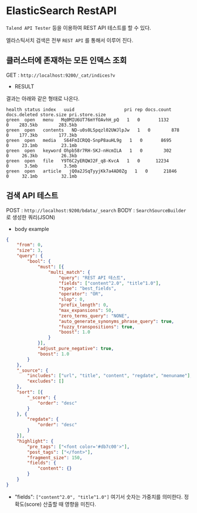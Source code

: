   # ElasticSearch RestAPI

`Talend API Tester` 등을 이용하여 REST API 테스트를 할 수 있다.

엘라스틱서치 검색은 전부 `REST API` 를 통해서 이루어 진다.

## 클러스터에 존재하는 모든 인덱스 조회

GET : `http://localhost:9200/_cat/indices?v`

- RESULT

결과는 아래와 같은 형태로 나온다.

```
health status index   uuid                   pri rep docs.count docs.deleted store.size pri.store.size
green  open   menu   Mq0MIU6UT76mYfOAvhH_pQ   1   0       1132            0    283.5kb        283.5kb
green  open   contents   ND-u0s0LSpqzl02UWJlpJw   1   0        878            0    177.3kb        177.3kb
green  open   media   S64FmICRQQ-SnpP8auHL9g   1   0       8695            0     23.1mb         23.1mb
green  open   keyword Ohpb58r7RH-SKJ-nHcmILA   1   0        302            0     26.3kb         26.3kb
green  open   file   Y9T6C2yERQWJ2F_q8-KvcA   1   0      12234            0      3.5mb          3.5mb
green  open   article   jQ0a2JSqTyyjKk7a4AD0Zg   1   0      21846            0     32.1mb         32.1mb
```

## 검색 API 테스트

POST : `http://localhost:9200/bdata/_search`
BODY : `SearchSourceBuilder` 로 생성한 쿼리(JSON)

- body example

```json
{
	"from": 0,
	"size": 3,
	"query": {
		"bool": {
			"must": [{
				"multi_match": {
					"query": "REST API 테스트",
					"fields": ["content^2.0", "title^1.0"],
					"type": "best_fields",
					"operator": "OR",
					"slop": 0,
					"prefix_length": 0,
					"max_expansions": 50,
					"zero_terms_query": "NONE",
					"auto_generate_synonyms_phrase_query": true,
					"fuzzy_transpositions": true,
					"boost": 1.0
				}
			}],
			"adjust_pure_negative": true,
			"boost": 1.0
		}
	},
	"_source": {
		"includes": ["url", "title", "content", "regdate", "menuname"],
		"excludes": []
	},
	"sort": [{
		"_score": {
			"order": "desc"
		}
	}, {
		"regdate": {
			"order": "desc"
		}
	}],
	"highlight": {
		"pre_tags": ["<font color='#db7c00'>"],
		"post_tags": ["</font>"],
		"fragment_size": 150,
		"fields": {
			"content": {}
		}
	}
}
```

- "fields": `["content^2.0", "title^1.0"]` 여기서 숫자는 가중치를 의미한다. 정확도(score) 산출할 때 영향을 미친다.
